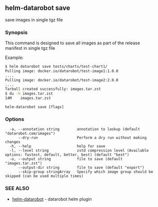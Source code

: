 ## helm-datarobot save

save images in single tgz file

### Synopsis



This command is designed to save all images as part of the release manifest in single tgz file

Example:
```sh
$ helm datarobot save tests/charts/test-chart1/
Pulling image: docker.io/datarobot/test-image1:1.0.0
....
Pulling image: docker.io/datarobot/test-image2:2.0.0
....
Tarball created successfully: images.tar.zst
$ du -h images.tar.zst
14M    images.tar.zst

```

```
helm-datarobot save [flags]
```

### Options

```
  -a, --annotation string        annotation to lookup (default "datarobot.com/images")
      --dry-run                  Perform a dry run without making changes
  -h, --help                     help for save
  -l, --level string             zstd compression level (Available options: fastest, default, better, best) (default "best")
  -o, --output string            file to save (default "images.tar.zst")
      --output-dir string        file to save (default "export")
      --skip-group stringArray   Specify which image group should be skipped (can be used multiple times)
```

### SEE ALSO

* [helm-datarobot](helm-datarobot.md)	 - datarobot helm plugin

